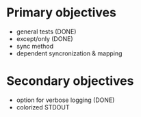 Primary objectives
======================================
* general tests (DONE)
* except/only (DONE)
* sync method
* dependent syncronization & mapping

Secondary objectives
======================================
* option for verbose logging (DONE)
* colorized STDOUT
